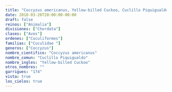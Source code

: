 ```yaml
---
title: "Coccyzus americanus, Yellow-billed Cuckoo, Cuclillo Piquigualdo"
date: 2018-03-26T20:00:00-00:00
draft: false
reinos: ["Animalia"]
divisiones: ["Chordata"]
clases: ["Aves"]
ordenes: ["Cuculiformes"]
familias: ["Cuculidae "]
generos: ["Coccyzus"]
nombre_cientifico: "Coccyzus americanus"
nombre_comun: "Cuclillo Piquigualdo"
nombre_ingles: "Yellow-billed Cuckoo"
otros_nombres: ""
garrigues: "174"
vista: true
los_cielos: true
---
```

